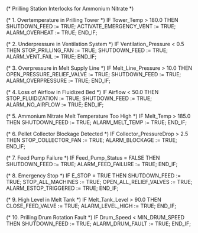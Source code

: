 (* Prilling Station Interlocks for Ammonium Nitrate *)

(* 1. Overtemperature in Prilling Tower *)
IF Tower_Temp > 180.0 THEN
SHUTDOWN_FEED := TRUE;
ACTIVATE_EMERGENCY_VENT := TRUE;
ALARM_OVERHEAT := TRUE;
END_IF;

(* 2. Underpressure in Ventilation System *)
IF Ventilation_Pressure < 0.5 THEN
STOP_PRILLING_FAN := TRUE;
SHUTDOWN_FEED := TRUE;
ALARM_VENT_FAIL := TRUE;
END_IF;

(* 3. Overpressure in Melt Supply Line *)
IF Melt_Line_Pressure > 10.0 THEN
OPEN_PRESSURE_RELIEF_VALVE := TRUE;
SHUTDOWN_FEED := TRUE;
ALARM_OVERPRESSURE := TRUE;
END_IF;

(* 4. Loss of Airflow in Fluidized Bed *)
IF Airflow < 50.0 THEN
STOP_FLUIDIZATION := TRUE;
SHUTDOWN_FEED := TRUE;
ALARM_NO_AIRFLOW := TRUE;
END_IF;

(* 5. Ammonium Nitrate Melt Temperature Too High *)
IF Melt_Temp > 185.0 THEN
SHUTDOWN_FEED := TRUE;
ALARM_MELT_TEMP := TRUE;
END_IF;

(* 6. Pellet Collector Blockage Detected *)
IF Collector_PressureDrop > 2.5 THEN
STOP_COLLECTOR_FAN := TRUE;
ALARM_BLOCKAGE := TRUE;
END_IF;

(* 7. Feed Pump Failure *)
IF Feed_Pump_Status = FALSE THEN
SHUTDOWN_FEED := TRUE;
ALARM_FEED_FAILURE := TRUE;
END_IF;

(* 8. Emergency Stop *)
IF E_STOP = TRUE THEN
SHUTDOWN_FEED := TRUE;
STOP_ALL_MACHINES := TRUE;
OPEN_ALL_RELIEF_VALVES := TRUE;
ALARM_ESTOP_TRIGGERED := TRUE;
END_IF;

(* 9. High Level in Melt Tank *)
IF Melt_Tank_Level > 90.0 THEN
CLOSE_FEED_VALVE := TRUE;
ALARM_LEVEL_HIGH := TRUE;
END_IF;

(* 10. Prilling Drum Rotation Fault *)
IF Drum_Speed < MIN_DRUM_SPEED THEN
SHUTDOWN_FEED := TRUE;
ALARM_DRUM_FAULT := TRUE;
END_IF;

